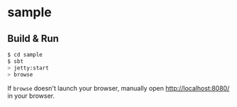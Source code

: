 # sample #

## Build & Run ##

```sh
$ cd sample
$ sbt
> jetty:start
> browse
```

If `browse` doesn't launch your browser, manually open [http://localhost:8080/](http://localhost:8080/) in your browser.
